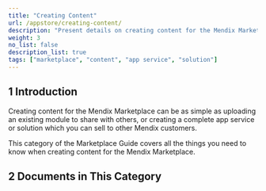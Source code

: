 ```yaml
---
title: "Creating Content"
url: /appstore/creating-content/
description: "Present details on creating content for the Mendix Marketplace."
weight: 3
no_list: false
description_list: true
tags: ["marketplace", "content", "app service", "solution"]
---
```


## 1 Introduction

Creating content for the Mendix Marketplace can be as simple as uploading an existing module to share with others, or creating a complete app service or solution which you can sell to other Mendix customers.

This category of the Marketplace Guide covers all the things you need to know when creating content for the Mendix Marketplace.

## 2 Documents in This Category
